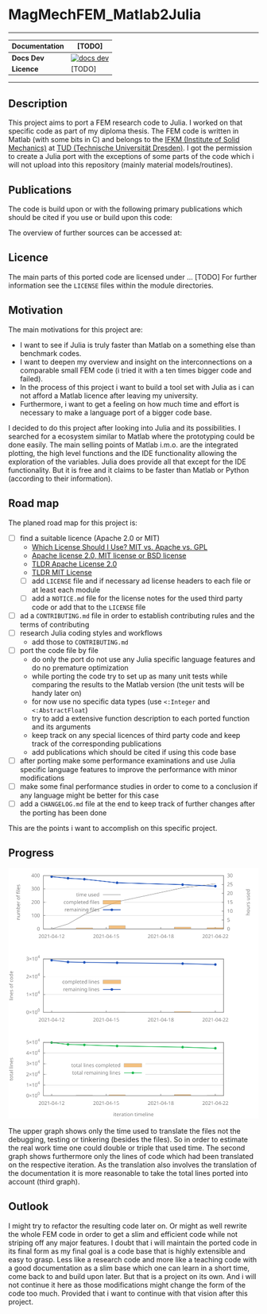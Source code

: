 # MagMechFEM_Matlab2Julia

---

| **Documentation**    | [TODO]                                           |
|----------------------|--------------------------------------------------|
| **Docs Dev**         | [![docs dev][docs-dev-img]][docs-dev-url]        |
| **Licence**          | [TODO]                                           |


[docs-dev-img]: https://img.shields.io/badge/docs-dev-blue.svg
[docs-dev-url]: https://lazyscholar.github.io/MagMechFEM_Matlab2Julia/dev

---

## Description

This project aims to port a FEM research code to Julia. I worked on that specific code as part of my diploma thesis.
The FEM code is written in Matlab (with some bits in C) and belongs to the [IFKM (Institute of Solid Mechanics)][ifkm-url] at [TUD (Technische Universität Dresden)][tud-url].
I got the permission to create a Julia port with the exceptions of some parts of the code which i will not upload into this repository (mainly material models/routines).

## Publications

The code is build upon or with the following primary publications which should be cited if you use or build upon this code:

The overview of further sources can be accessed at:

## Licence

The main parts of this ported code are licensed under ... [TODO]
For further information see the `LICENSE` files within the module directories.

## Motivation

The main motivations for this project are:

- I want to see if Julia is truly faster than Matlab on a something else than benchmark codes.
- I want to deepen my overview and insight on the interconnections on a comparable small FEM code (i tried it with a ten times bigger code and failed).
- In the process of this project i want to build a tool set with Julia as i can not afford a Matlab licence after leaving my university.
- Furthermore, i want to get a feeling on how much time and effort is necessary to make a language port of a bigger code base.

I decided to do this project after looking into Julia and its possibilities.
I searched for a ecosystem similar to Matlab where the prototyping could be done easily.
The main selling points of Matlab i.m.o. are the integrated plotting, the high level functions and the IDE functionality allowing the exploration of the variables.
Julia does provide all that except for the IDE functionality. But it is free and it claims to be faster than Matlab or Python (according to their information).

## Road map

The planed road map for this project is:

- [ ] find a suitable licence (Apache 2.0 or MIT)
  - [Which License Should I Use? MIT vs. Apache vs. GPL](https://exygy.com/blog/which-license-should-i-use-mit-vs-apache-vs-gpl/)
  - [Apache license 2.0, MIT license or BSD license](https://snyk.io/blog/mit-apache-bsd-fairest-of-them-all/)
  - [TLDR Apache License 2.0](https://tldrlegal.com/license/apache-license-2.0-(apache-2.0))
  - [TLDR MIT License](https://tldrlegal.com/license/mit-license)
  - [ ] add `LICENSE` file and if necessary ad license headers to each file or at least each module
  - [ ] add a `NOTICE.md` file for the license notes for the used third party code or add that to the `LICENSE` file
- [ ] ad a `CONTRIBUTING.md` file in order to establish contributing rules and the terms of contributing
- [ ] research Julia coding styles and workflows
  - add those to `CONTRIBUTING.md`
- [ ] port the code file by file
  - do only the port do not use any Julia specific language features and do no premature optimization
  - while porting the code try to set up as many unit tests while comparing the results to the Matlab version (the unit tests will be handy later on)
  - for now use no specific data types (use `<:Integer` and `<:AbstractFloat`)
  - try to add a extensive function description to each ported function and its arguments
  - keep track on any special licences of third party code and keep track of the corresponding publications
  - add publications which should be cited if using this code base
- [ ] after porting make some performance examinations and use Julia specific language features to improve the performance with minor modifications
- [ ] make some final performance studies in order to come to a conclusion if any language might be better for this case
- [ ] add a `CHANGELOG.md` file at the end to keep track of further changes after the porting has been done

This are the points i want to accomplish on this specific project.

## Progress

![burn down graph](.dev/BurnDownGraph.svg "progress overview")

The upper graph shows only the time used to translate the files not the debugging, testing or tinkering (besides the files).
So in order to estimate the real work time one could double or triple that used time.
The second graph shows furthermore only the lines of code which had been translated on the respective iteration.
As the translation also involves the translation of the documentation it is more reasonable to take the total lines ported into account (third graph).

## Outlook

I might try to refactor the resulting code later on.
Or might as well rewrite the whole FEM code in order to get a slim and efficient code while not striping off any major features.
I doubt that i will maintain the ported code in its final form as my final goal is a code base that is highly extensible and easy to grasp.
Less like a research code and more like a teaching code with a good documentation as a slim base which one can learn in a short time, come back to and build upon later.
But that is a project on its own.
And i will not continue it here as those modifications might change the form of the code too much.
Provided that i want to continue with that vision after this project.

[ifkm-url]: https://tu-dresden.de/ing/maschinenwesen/ifkm?set_language=en
[tud-url]: https://tu-dresden.de/#